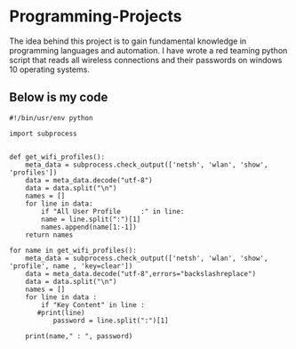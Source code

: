 # Programming-Projects

The idea behind this project is to gain fundamental knowledge in programming languages and automation.
I have wrote a red teaming python script that reads all wireless connections and their passwords on windows 10 operating systems.
   

## Below is my code

    #!/bin/usr/env python

    import subprocess


    def get_wifi_profiles():
        meta_data = subprocess.check_output(['netsh', 'wlan', 'show', 'profiles'])
        data = meta_data.decode("utf-8")
        data = data.split("\n")
        names = []
        for line in data:
            if "All User Profile     :" in line:
            name = line.split(":")[1]
            names.append(name[1:-1])
        return names

    for name in get_wifi_profiles():
        meta_data = subprocess.check_output(['netsh', 'wlan', 'show', 'profile', name , 'key=clear'])
        data = meta_data.decode("utf-8",errors="backslashreplace")
        data = data.split("\n")
        names = []    
        for line in data :
            if "Key Content" in line :
           #print(line)
               password = line.split(":")[1]

        print(name," : ", password)  

